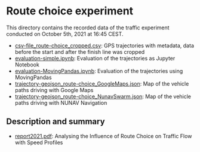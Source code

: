 # Route choice experiment

This directory contains the recorded data of the
traffic experiment conducted on October 5th, 2021 at 16:45 CEST.

- [csv-file_route-choice_cropped.csv](csv-file_route-choice_cropped.csv): GPS trajectories with metadata, 
data before the start and after the finish line was cropped
- [evaluation-simple.ipynb](evaluation-simple.ipynb): Evaluation of the trajectories as Jupyter Notebook
- [evaluation-MovingPandas.ipynb](evaluation-MovingPandas.ipynb): Evaluation of the trajectories using MovingPandas
- [trajectory-geojson_route-choice_GoogleMaps.json](trajectory-geojson_route-choice_GoogleMaps.json): Map of the vehicle paths driving with Google Maps
- [trajectory-geojson_route-choice_NunavSwarm.json](trajectory-geojson_route-choice_NunavSwarm.json): Map of the vehicle paths driving with NUNAV Navigation


## Description and summary 
- [report2021.pdf](report2021.pdf): Analysing the Influence of Route Choice on Traffic Flow with Speed Profiles
